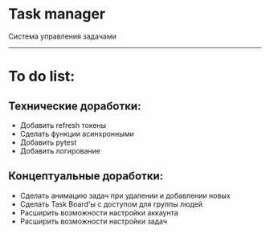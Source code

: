 
# Task manager

Система управления задачами

***

# To do list:
## Технические доработки:
- Добавить refresh токены
- Сделать функции асинхронными
- Добавить pytest
- Добавить логирование

## Концептуальные доработки:

- Сделать анимацию задач при удалении и добавлении новых
- Сделать Task Board'ы с доступом для группы людей
- Расширить возможности настройки аккаунта
- Расширить возможности настройки задач
